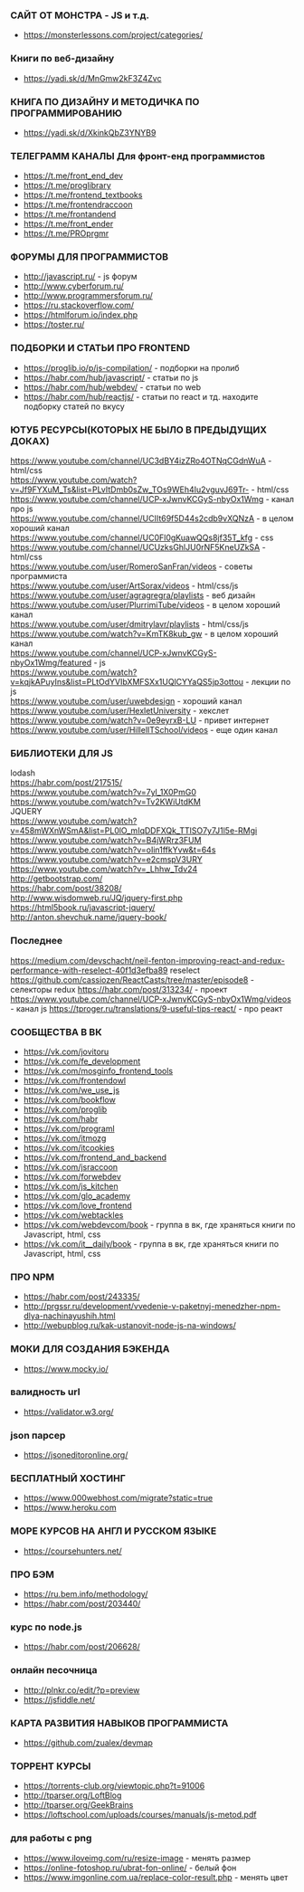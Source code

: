 ### САЙТ ОТ МОНСТРА - JS и т.д.
+ https://monsterlessons.com/project/categories/

### Книги по веб-дизайну
+ https://yadi.sk/d/MnGmw2kF3Z4Zvc

### КНИГА ПО ДИЗАЙНУ И МЕТОДИЧКА ПО ПРОГРАММИРОВАНИЮ
+ https://yadi.sk/d/XkinkQbZ3YNYB9

### ТЕЛЕГРАММ КАНАЛЫ Для фронт-енд программистов
+ https://t.me/front_end_dev
+ https://t.me/proglibrary
+ https://t.me/frontend_textbooks
+ https://t.me/frontendraccoon
+ https://t.me/frontandend
+ https://t.me/front_ender
+ https://t.me/PROprgmr

### ФОРУМЫ ДЛЯ ПРОГРАММИСТОВ</br>
+ http://javascript.ru/ - js форум
+ http://www.cyberforum.ru/
+ http://www.programmersforum.ru/
+ https://ru.stackoverflow.com/
+ https://htmlforum.io/index.php
+ https://toster.ru/

###  ПОДБОРКИ И СТАТЬИ ПРО FRONTEND
+ https://proglib.io/p/js-compilation/ - подборки на пролиб
+ https://habr.com/hub/javascript/ - статьи по js
+ https://habr.com/hub/webdev/ - статьи по web
+ https://habr.com/hub/reactjs/ - статьи по react и тд. находите подборку статей по вкусу


### ЮТУБ РЕСУРСЫ(КОТОРЫХ НЕ БЫЛО В ПРЕДЫДУЩИХ ДОКАХ)</br>
https://www.youtube.com/channel/UC3dBY4izZRo4OTNqCGdnWuA - html/css</br>
https://www.youtube.com/watch?v=Jf9FYXuM_Ts&list=PLvItDmb0sZw_TOs9WEh4Iu2vguvJ69Tr- - html/css</br>
https://www.youtube.com/channel/UCP-xJwnvKCGyS-nbyOx1Wmg - канал про js</br>
https://www.youtube.com/channel/UCIIt69f5D44s2cdb9vXQNzA - в целом хороший канал</br>
https://www.youtube.com/channel/UC0Fl0gKuawQQs8jf35T_kfg - css</br>
https://www.youtube.com/channel/UCUzksGhlJU0rNF5KneUZkSA - html/css</br>
https://www.youtube.com/user/RomeroSanFran/videos - советы программиста</br>
https://www.youtube.com/user/ArtSorax/videos - html/css/js</br>
https://www.youtube.com/user/agragregra/playlists - веб дизайн</br>
https://www.youtube.com/user/PlurrimiTube/videos - в целом хороший канал</br>
https://www.youtube.com/user/dmitrylavr/playlists - html/css/js</br>
https://www.youtube.com/watch?v=KmTK8kub_gw - в целом хороший канал</br>
https://www.youtube.com/channel/UCP-xJwnvKCGyS-nbyOx1Wmg/featured - js</br>
https://www.youtube.com/watch?v=kqjkAPuyIns&list=PLtOdYVIbXMFSXx1UQlCYYaQS5jp3ottou - лекции по js</br>
https://www.youtube.com/user/uwebdesign - хороший канал</br>
https://www.youtube.com/user/HexletUniversity - хекслет</br>
https://www.youtube.com/watch?v=0e9eyrxB-LU - привет интернет</br>
https://www.youtube.com/user/HillelITSchool/videos - еще один канал</br>

### БИБЛИОТЕКИ ДЛЯ JS</br>
lodash</br>
https://habr.com/post/217515/</br>
https://www.youtube.com/watch?v=7yl_1X0PmG0</br>
https://www.youtube.com/watch?v=Tv2KWiUtdKM </br>
JQUERY</br>
https://www.youtube.com/watch?v=458mWXnWSmA&list=PL0lO_mIqDDFXQk_TTlSO7y7J1l5e-RMgi</br>
https://www.youtube.com/watch?v=B4jWRrz3FUM</br>
https://www.youtube.com/watch?v=oIin1ffkYvw&t=64s</br>
https://www.youtube.com/watch?v=e2cmspV3URY</br>
https://www.youtube.com/watch?v=_Lhhw_Tdv24</br>
http://getbootstrap.com/</br>
https://habr.com/post/38208/</br>
http://www.wisdomweb.ru/JQ/jquery-first.php</br>
https://html5book.ru/javascript-jquery/</br>
http://anton.shevchuk.name/jquery-book/ </br>


### Последнее
https://medium.com/devschacht/neil-fenton-improving-react-and-redux-performance-with-reselect-40f1d3efba89 reselect
https://github.com/cassiozen/ReactCasts/tree/master/episode8 - селекторы redux
https://habr.com/post/313234/ - проект
https://www.youtube.com/channel/UCP-xJwnvKCGyS-nbyOx1Wmg/videos - канал js
https://tproger.ru/translations/9-useful-tips-react/ - про реакт

### СООБЩЕСТВА В ВК
+ https://vk.com/jovitoru
+ https://vk.com/fe_development
+ https://vk.com/mosginfo_frontend_tools
+ https://vk.com/frontendowl
+ https://vk.com/we_use_js
+ https://vk.com/bookflow
+ https://vk.com/proglib
+ https://vk.com/habr
+ https://vk.com/programl
+ https://vk.com/itmozg
+ https://vk.com/itcookies
+ https://vk.com/frontend_and_backend
+ https://vk.com/jsraccoon
+ https://vk.com/forwebdev
+ https://vk.com/js_kitchen
+ https://vk.com/glo_academy
+ https://vk.com/love_frontend
+ https://vk.com/webtackles
+ https://vk.com/webdevcom/book - группа в вк, где храняться книги по Javascript, html, css
+ https://vk.com/it__daily/book - группа в вк, где храняться книги по Javascript, html, css

### ПРО NPM
+ https://habr.com/post/243335/
+ http://prgssr.ru/development/vvedenie-v-paketnyj-menedzher-npm-dlya-nachinayushih.html
+ http://webupblog.ru/kak-ustanovit-node-js-na-windows/

### МОКИ ДЛЯ СОЗДАНИЯ БЭКЕНДА
+ https://www.mocky.io/

### валидность url
+ https://validator.w3.org/

### json парсер
+ https://jsoneditoronline.org/

### БЕСПЛАТНЫЙ ХОСТИНГ
+ https://www.000webhost.com/migrate?static=true
+ https://www.heroku.com

### МОРЕ КУРСОВ НА АНГЛ И РУССКОМ ЯЗЫКЕ
+ https://coursehunters.net/

### ПРО БЭМ</br>
+ https://ru.bem.info/methodology/
+ https://habr.com/post/203440/

### курс по node.js
+ https://habr.com/post/206628/

### онлайн песочница
+ http://plnkr.co/edit/?p=preview
+ https://jsfiddle.net/

### КАРТА РАЗВИТИЯ НАВЫКОВ ПРОГРАММИСТА
+ https://github.com/zualex/devmap

### ТОРРЕНТ КУРСЫ
+ https://torrents-club.org/viewtopic.php?t=91006
+ http://tparser.org/LoftBlog
+ http://tparser.org/GeekBrains
+ https://loftschool.com/uploads/courses/manuals/js-metod.pdf

### для работы с png</br>
+ https://www.iloveimg.com/ru/resize-image - менять размер
+ https://online-fotoshop.ru/ubrat-fon-online/ - белый фон
+ https://www.imgonline.com.ua/replace-color-result.php - менять цвет
